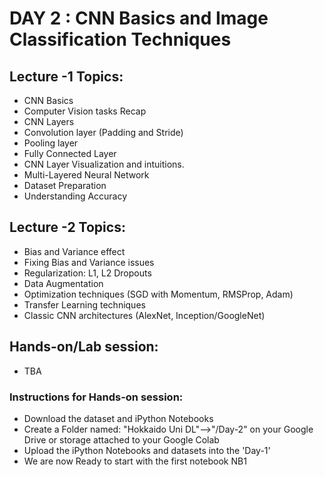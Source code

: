 # DAY 2 : CNN Basics and Image Classification Techniques

## Lecture -1 Topics: 
* CNN Basics
* Computer Vision tasks Recap
* CNN Layers
*  Convolution layer (Padding and Stride)
*  Pooling layer
*  Fully Connected Layer
*  CNN Layer Visualization and intuitions.
*  Multi-Layered Neural Network
* Dataset Preparation 
* Understanding Accuracy 


## Lecture -2 Topics:
* Bias and Variance effect
* Fixing Bias and Variance issues
* Regularization: L1, L2 Dropouts
* Data Augmentation
* Optimization techniques (SGD with Momentum, RMSProp, Adam)
* Transfer Learning techniques
* Classic CNN architectures (AlexNet, Inception/GoogleNet)


## Hands-on/Lab session:
* TBA

### Instructions for Hands-on session:
* Download the dataset and iPython Notebooks
* Create a Folder named: "Hokkaido Uni DL"-->"/Day-2" on your Google Drive or storage attached to your Google Colab
* Upload the iPython Notebooks and datasets into the 'Day-1'
* We are now Ready to start with the first notebook NB1 


